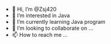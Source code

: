 - 👋 Hi, I’m @Zsj420
- 👀 I’m interested in Java 
- 🌱 I’m currently learning Java program
- 💞️ I’m looking to collaborate on ...
- 📫 How to reach me ...

<!---
Zsj420/Zsj420 is a ✨ special ✨ repository because its `README.md` (this file) appears on your GitHub profile.
You can click the Preview link to take a look at your changes.
--->

